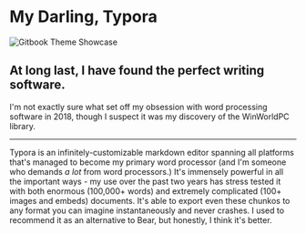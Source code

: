 # My Darling, Typora

![Gitbook Theme Showcase](https://i.snap.as/qQDiWAUH.png)

## At long last, I have found the perfect writing software.

I'm not exactly sure what set off my obsession with word processing software in 2018, though I suspect it was my discovery of the WinWorldPC library.



---

Typora is an infinitely-customizable markdown editor spanning all platforms that's managed to become my primary word processor (and I'm someone who demands *a lot* from word processors.) It's immensely powerful in all the important ways - my use over the past two years has stress tested it with both enormous (100,000+ words) and extremely complicated (100+ images and embeds) documents. It's able to export even these chunkos to any format you can imagine instantaneously and never crashes. I used to recommend it as an alternative to Bear, but honestly, I think it's better.